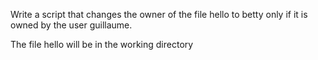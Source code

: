 Write a script that changes the owner of the file hello to betty only if it is owned by the user guillaume.



The file hello will be in the working directory
